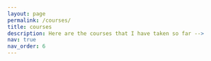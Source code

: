 ```yaml
---
layout: page
permalink: /courses/
title: courses
description: Here are the courses that I have taken so far -->
nav: true
nav_order: 6
---
```

